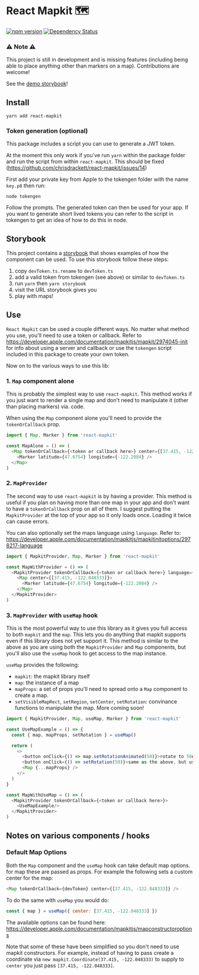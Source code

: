 # React Mapkit 🗺️

[![npm version](https://badge.fury.io/js/react-mapkit.svg)](https://badge.fury.io/js/react-mapkit)
[![Dependency Status](https://david-dm.org/chrisdrackett/react-mapkit.svg)](https://david-dm.org/chrisdrackett/react-mapkit)

### ⚠️ Note ⚠️

This project is still in development and is missing features (including being able to place anything other than markers on a map). Contributions are welcome!

See the [demo storybook](https://chrisdrackett.github.io/react-mapkit/)!

## Install

`yarn add react-mapkit`

### Token generation (optional)

This package includes a script you can use to generate a JWT token.

At the moment this only work if you've run `yarn` within the package folder and run the script from within `react-mapkit`. This should be fixed (https://github.com/chrisdrackett/react-mapkit/issues/14)

First add your private key from Apple to the tokengen folder with the name `key.p8` then run:

`node tokengen`

Follow the prompts. The generated token can then be used for your app. If you want to generate short lived tokens you can refer to the script in tokengen to get an idea of how to do this in node.

## Storybook

This project contains a [storybook](https://storybook.js.org) that shows examples of how the component can be used. To use this storybook follow these steps:

1.  copy `devToken.ts.rename` to `devToken.ts`
2.  add a valid token from tokengen (see above) or similar to `devToken.ts`
3.  run `yarn` then `yarn storybook`
4.  visit the URL storybook gives you
5.  play with maps!

## Use

`React Mapkit` can be used a couple different ways. No matter what method you use, you'll need to use a token or callback. Refer to https://developer.apple.com/documentation/mapkitjs/mapkit/2974045-init for info about using a server and callback or use the `tokengen` script included in this package to create your own token.

Now on to the various ways to use this lib:

### 1. `Map` component alone

This is probably the simplest way to use `react-mapkit`. This method works if you just want to render a single map and don't need to manipulate it (other than placing markers) via. code.

When using the `Map` component alone you'll need to provide the `tokenOrCallback` prop.

```js
import { Map, Marker } from 'react-mapkit'

const MapAlone = () => (
  <Map tokenOrCallback={<token or callback here>} center={[37.415, -122.048333]}>
    <Marker latitude={47.6754} longitude={-122.2084} />
  </Map>
)
```

### 2. `MapProvider`

The second way to use `react-mapkit` is by having a provider. This method is useful if you plan on having more than one map in your app and don't want to have a `tokenOrCallback` prop on all of them. I suggest putting the `MapkitProvider` at the top of your app so it only loads once. Loading it twice can cause errors.

You can also optionally set the maps language using `language`. Refer to: https://developer.apple.com/documentation/mapkitjs/mapkitinitoptions/2978217-language

```js
import { MapkitProvider, Map, Marker } from 'react-mapkit'

const MapWithProvider = () => (
  <MapkitProvider tokenOrCallback={<token or callback here>} language={<language id>}>
    <Map center={[37.415, -122.048333]}>
      <Marker latitude={47.6754} longitude={-122.2084} />
    </Map>
  </MapkitProvider>
)
```

### 3. `MapProvider` with `useMap` hook

This is the most powerful way to use this library as it gives you full access to both `mapkit` and the `map`. This lets you do anything that mapkit supports even if this library does not yet support it. This method is similar to the above as you are using both the `MapkitProvider` and `Map` components, but you'll also use the `useMap` hook to get access to the map instance.

`useMap` provides the following:

- `mapkit`: the mapkit library itself
- `map`: the instance of a map
- `mapProps`: a set of props you'll need to spread onto a `Map` component to create a map.
- `setVisibleMapRect`, `setRegion`, `setCenter`, `setRotation`: convinance functions to manipulate the map. More coming soon!

```js
import { MapkitProvider, Map, useMap, Marker } from 'react-mapkit'

const UseMapExample = () => {
  const { map, mapProps, setRotation } = useMap()

  return (
    <>
      <button onClick={() => map.setRotationAnimated(50)}>rotate to 50deg!</button>
      <button onClick={() => setRotation(50)}>same as the above, but using the react-mapkit provided function.</button>
      <Map {...mapProps} />
    </>
  )
}

const MapWithUseMap = () => (
  <MapkitProvider tokenOrCallback={<token or callback here>}>
    <UseMapExample/>
  </MapkitProvider>
)
```

## Notes on various components / hooks

### Default Map Options

Both the `Map` component and the `useMap` hook can take default map options. for map these are passed as props. For example the following sets a custom center for the map:

```js
<Map tokenOrCallback={devToken} center={[37.415, -122.048333]} />
```

To do the same with `useMap` you would do:

```js
const { map } = useMap({ center: [37.415, -122.048333] })
```

The available options can be found here: https://developer.apple.com/documentation/mapkitjs/mapconstructoroptions

Note that some of these have been simplified so you don't need to use mapkit constructors. For example, instead of having to pass create a coordinate via `new mapkit.Coordinate(37.415, -122.048333)` to supply to `center` you just pass `[37.415, -122.048333]`.
